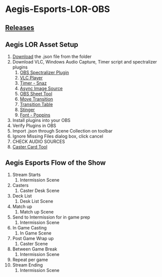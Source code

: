 # Aegis-Esports-LOR-OBS

## [Releases](https://github.com/hivar94/AegisEsports/releases)

## Aegis LOR Asset Setup

1. [Download](https://github.com/hivar94/AegisEsports/releases) the .json file from the folder
2. Download VLC, Windows Audio Capture, Timer script and spectralizer plugins
	1. [OBS Spectralizer Plugin](https://github.com/univrsal/spectralizer/releases)
	2. [VLC Player](https://www.videolan.org/vlc/download-windows.html)
	3. [Timer - Snaz ](https://github.com/JimmyAppelt/Snaz)
	4. [Async Image Source](https://obsproject.com/forum/resources/xobsasyncimagesource-asynchronous-image-source.1681/)
	5. [OBS Sheet Tool](https://github.com/DaBenjamins/obs-google-sheet-importer#setting-browser-url)
	6. [Move Transition](https://obsproject.com/forum/resources/move-transition.913/)
	7. [Transition Table](https://obsproject.com/forum/resources/transition-table.1174/)
	8. [Stinger](https://github.com/hivar94/AegisEsports/raw/main/Assets/Transition_AEGIS.webm)
	9. [Font - Poppins](https://fonts.google.com/specimen/Poppins)
3. Install plugins into your OBS
4. Verify Plugins in OBS
5. Import .json through Scene Collection on toolbar
6. Ignore Missing Files dialog box, click cancel
7. CHECK AUDIO SOURCES
8. [Caster Card Tool](https://creative-runeterra.netlify.app/)


## Aegis Esports Flow of the Show

1. Stream Starts
	1. Intermission Scene
2. Casters
	1. Caster Desk Scene
3. Deck List
	1. Desk List Scene
4. Match up
	1. Match up Scene
5. Send to Intermission for in game prep
	1. Intermission Scene
6. In Game Casting
	1. In Game Scene
5. Post Game Wrap up
	1. Caster Scene
7. Between Game Break
	1. Intermission Scene
8. Repeat per game
9. Stream Ending
	1. Intermission Scene
